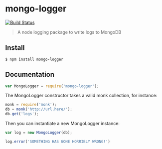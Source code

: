 # mongo-logger

[![Build Status](https://travis-ci.org/metricstory/mongo-logger.svg?branch=master)](https://travis-ci.org/metricstory/mongo-logger)

> A node logging package to write logs to MongoDB

## Install
```
$ npm install mongo-logger
```
## Documentation

```js
var MongoLogger = require('mongo-logger');
```

The MongoLogger constructor takes a valid monk collection, for instance:

```js
monk = require('monk');
db = monk('http://url.here/');
db.get('logs');
```

Then you can instantiate a new MongoLogger instance:

```js
var log = new MongoLogger(db);

log.error('SOMETHING HAS GONE HORRIBLY WRONG!')
```
